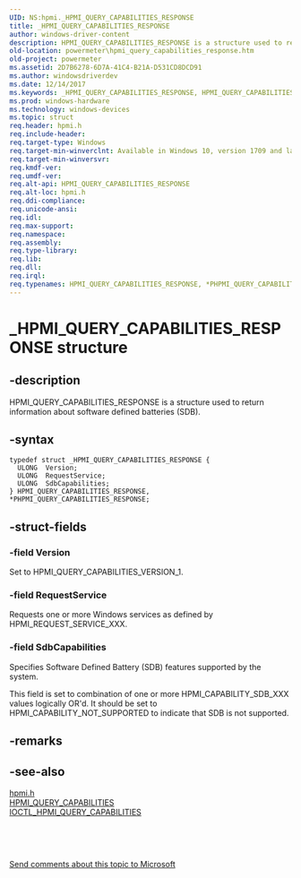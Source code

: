 ```yaml
---
UID: NS:hpmi._HPMI_QUERY_CAPABILITIES_RESPONSE
title: _HPMI_QUERY_CAPABILITIES_RESPONSE
author: windows-driver-content
description: HPMI_QUERY_CAPABILITIES_RESPONSE is a structure used to return information about software defined batteries (SDB).
old-location: powermeter\hpmi_query_capabilities_response.htm
old-project: powermeter
ms.assetid: 2D7B6278-6D7A-41C4-B21A-D531CD8DCD91
ms.author: windowsdriverdev
ms.date: 12/14/2017
ms.keywords: _HPMI_QUERY_CAPABILITIES_RESPONSE, HPMI_QUERY_CAPABILITIES_RESPONSE, *PHPMI_QUERY_CAPABILITIES_RESPONSE
ms.prod: windows-hardware
ms.technology: windows-devices
ms.topic: struct
req.header: hpmi.h
req.include-header: 
req.target-type: Windows
req.target-min-winverclnt: Available in Windows 10, version 1709 and later versions of the Windows operating systems.
req.target-min-winversvr: 
req.kmdf-ver: 
req.umdf-ver: 
req.alt-api: HPMI_QUERY_CAPABILITIES_RESPONSE
req.alt-loc: hpmi.h
req.ddi-compliance: 
req.unicode-ansi: 
req.idl: 
req.max-support: 
req.namespace: 
req.assembly: 
req.type-library: 
req.lib: 
req.dll: 
req.irql: 
req.typenames: HPMI_QUERY_CAPABILITIES_RESPONSE, *PHPMI_QUERY_CAPABILITIES_RESPONSE
---
```


# _HPMI_QUERY_CAPABILITIES_RESPONSE structure



## -description
HPMI_QUERY_CAPABILITIES_RESPONSE is a structure used to return information about software defined batteries (SDB).



## -syntax

````
typedef struct _HPMI_QUERY_CAPABILITIES_RESPONSE {
  ULONG  Version;
  ULONG  RequestService;
  ULONG  SdbCapabilities;
} HPMI_QUERY_CAPABILITIES_RESPONSE, *PHPMI_QUERY_CAPABILITIES_RESPONSE;
````


## -struct-fields

### -field Version

Set to HPMI_QUERY_CAPABILITIES_VERSION_1.  


### -field RequestService

Requests one or more Windows services as defined by
    HPMI_REQUEST_SERVICE_XXX.


### -field SdbCapabilities

Specifies Software Defined Battery (SDB) features supported by the system.

 This field is set to combination of one or more HPMI_CAPABILITY_SDB_XXX
    values logically OR'd. It should be set to HPMI_CAPABILITY_NOT_SUPPORTED to
    indicate that SDB is not supported.


## -remarks


## -see-also
<dl>
<dt>
<a href="https://msdn.microsoft.com/35934D6C-3FB4-4AD4-AA50-BD3A7790269F">hpmi.h</a>
</dt>
<dt>
<a href="..\hpmi\ns-hpmi-_hpmi_query_capabilities.md">HPMI_QUERY_CAPABILITIES</a>
</dt>
<dt>
<a href="..\hpmi\ni-hpmi-ioctl_hpmi_query_capabilities.md">IOCTL_HPMI_QUERY_CAPABILITIES</a>
</dt>
</dl>
 

 

<a href="mailto:wsddocfb@microsoft.com?subject=Documentation%20feedback [powermeter\powermeter]:%20HPMI_QUERY_CAPABILITIES_RESPONSE structure%20 RELEASE:%20(12/14/2017)&amp;body=%0A%0APRIVACY STATEMENT%0A%0AWe use your feedback to improve the documentation. We don't use your email address for any other purpose, and we'll remove your email address from our system after the issue that you're reporting is fixed. While we're working to fix this issue, we might send you an email message to ask for more info. Later, we might also send you an email message to let you know that we've addressed your feedback.%0A%0AFor more info about Microsoft's privacy policy, see http://privacy.microsoft.com/en-us/default.aspx." title="Send comments about this topic to Microsoft">Send comments about this topic to Microsoft</a>

